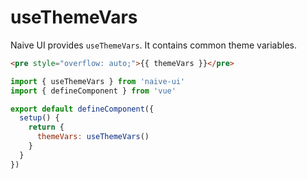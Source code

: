 # useThemeVars

Naive UI provides `useThemeVars`. It contains common theme variables.

```html
<pre style="overflow: auto;">{{ themeVars }}</pre>
```

```js
import { useThemeVars } from 'naive-ui'
import { defineComponent } from 'vue'

export default defineComponent({
  setup() {
    return {
      themeVars: useThemeVars()
    }
  }
})
```
